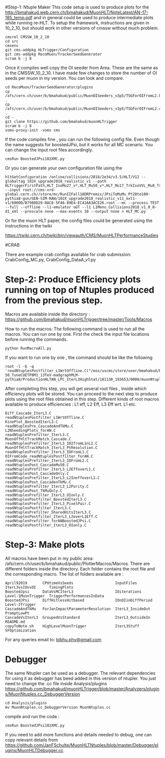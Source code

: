 #Step-1: Ntuple Maker
This code setup is used to produce plots for the  http://bmahakud.web.cern.ch/bmahakud/MuonHLT/NoteLatest/AN-17-185_temp.pdf and in general could be used to produce intermediate plots while running re-HLT. To setup the framework, instructions are given in 10_2_10, but should work in other versions of cmssw without much problem.
```
cmsrel CMSSW_10_2_10 
cd src
cmsenv
git cms-addpkg HLTrigger/Configuration
git cms-addpkg RecoMuon/TrackerSeedGenerator
scram b -j 8
```
Once it compiles well copy the OI seeder from Area.  These are the same as in the CMSSW_10_2_10. I have made few changes to store the number of OI seeds per muon in my version. You can look and compare.

```
cd RecoMuon/TrackerSeedGenerator/plugins
cp /afs/cern.ch/user/b/bmahakud/public/MuonOISeeders_v3p5/TSGForOIFromL2.h .
cp /afs/cern.ch/user/b/bmahakud/public/MuonOISeeders_v3p5/TSGForOIFromL2.cc .
cd -
git clone https://github.com/bmahakud/muonHLTrigger
scram b -j 8
voms-proxy-init -voms cms 
```
If the code compiles fine , you can run the following config file. Even though the name suggests for boostedJPsi, but it works for all MC scenario. You can change the input root files accordingly. 

```
cmsRun BoostedJPsi102XMC.py
```

Or you can generate your own configuration file using the 

```
hltGetConfiguration /online/collisions/2018/2e34/v3.5/HLT/V12 --globaltag 102X_upgrade2018_realistic_v1 --path HLTriggerFirstPath,HLT_IsoMu27_v*,HLT_Mu50_v*,HLT_Mu17_TrkIsoVVL_Mu8_TrkIsoVVL_DZ_Mass3p8_v*,HLTriggerFinalPath,HLTAnalyzerEndpath --input root://cms-xrd-global.cern.ch//store/mc/RunIIFall18DRPremix/JPsiToMuMu_Pt20to100-pythia8-gun/GEN-SIM-RAW/102X_upgrade2018_realistic_v11_ext1-v1/60000/B7988D29-0AC8-5F46-89E4-EC42AA3ACE26.root --mc --process TEST --full --offline --l1-emulator uGT --l1 L1Menu_Collisions2018_v1_0_0-d1_xml --prescale none --max-events 10 --output none > HLT_MC.py

```
Or for the muon HLT paper, the config files could be generated using the instructions in the twiki

https://twiki.cern.ch/twiki/bin/viewauth/CMS/MuonHLTPerformanceStudies

#CRAB

There are example crab configs available for crab submission: CrabConfig_MC.py, CrabConfig_DataA_v1.py



# Step-2: Produce Efficiency plots running on top of Ntuples produced from the previous step.

Macros are available inside the directory :
https://github.com/bmahakud/muonHLTrigger/tree/master/Tools/Macros

How to run the macros:
The following command is used to run all the macros. You can run one by one. First the check the input file locations before running the commands.
```
python RunMacroAll.py 
```

If you want to run one by one , the command should be like the following
```
root -l -b -q 'readNtuplesPostfilter_L1WrtOffline.C("/eos/uscms/store/user/bmahakud/ProductionHLTAN_LPC_IterL3HighStat/DYJetsToLL_M-50_TuneCUETP8M1_13TeV-madgraphMLM-pythia8/ProductionHLTAN_LPC_IterL3HighStat/181130_193653/0000/muonNtupleData_*.root","DYMC2018")
```

After completing this step, you will get several root files , inside which efficiency plots will be stored. You can proceed to the next step to produce plots using the root files obtained in this step.
Different kinds of root macros available to produce efficiencies : L1 eff, L2 Eff,  L3 Eff wrt. L1 etc.
```
Diff_Cascade_IterL3.C                       readNtuplesPostfilter_L1WrtOffline.C
KinePlot_BoostedIterL3.C                    readNtuplesPre_CascadeAndTkMu.C
L2NSeedingPlots_forAN.C                     readNtuplesPrefilter_IterL3.C
MuonOffHltTrackMatch_Cascade.C              readNtuplesPrefilter_IterL3_IO2fromL1nL2.C
MuonOffHltTrackMatch_IterL3_PtResolution.C  readNtuplesPrefilter_IterL3_IOFromL1.C
OIFromCode_readNtuplesPostfilter_forAN.C    readNtuplesPrefilter_IterL3_IOFromL2.C
readNtuplesPost_CascadeMu50.C               readNtuplesPrefilter_IterL3_L2EffoverL1.C
readNtuplesPost_CascadeOnly.C               readNtuplesPrefilter_IterL3_L2IneffoverL1.C
readNtuplesPost_CascadenTkMu.C              readNtuplesPrefilter_IterL3_L2Purity.C
readNtuplesPost_TkMuOnly.C                  readNtuplesPrefilter_IterL3_OIonly.C
readNtuplesPostfilter_BoostedIterL3.C       readNtuplesPrefilter_IterL3_PixelPair.C
readNtuplesPostfilter_IterL3.C              readNtuplesPrefilter_SharedHitsIterL3.C
readNtuplesPostfilter_IterL3_L2overL1Eff.C  readNtuplesPrefilter_forANBoostedJPsi.C
readNtuplesPostfilter_IterL3_OIonly.C

```

# Step-3: Make plots

All macros have been put in my public area: /afs/cern.ch/user/b/bmahakud/public/PlotterMacros/Macros. There are different folders inside the directory. Each folder contains the root file and the corresponding macro. The list of folders available are :
```
April92019       CPUtimeVsSeeds                   InputFiles         IterL3vsIOvsOI      TimingPlots
BoostedJpsi      DataVsMCIterL3                   IOiterations       Level-1MuonTrigger  TriggerPerformancesInData
BoostedJPsi      DiffHitlessHitbased              IOnOIinDiffPeriod  Level-2Trigger
CascadeAndTkMu   ForJanImpactParameterResolution  IterL3_InsideOut   PromptLowPt
CascadeVsIterL3  GroupedVsStandard                IterL3_OutsideIn   README.md
copyToNote.sh    HighLevelMuonTrigger             IterL3Stuff        SFOptimization
```

For any queries email to: bibhu.phy@gmail.com







# Debugger

The same Ntupler can be used as a debugger. The relevant dependencies for using it as debugger has beed added in this version of ntupler.  You just need to change the .cc file inside Analysis/plugins
https://github.com/bmahakud/muonHLTrigger/blob/master/Analyzers/plugins/MuonNtuples.cc_DebuggerVersion
```
cd Analysis/plugins
mv MuonNtuples.cc_DebuggerVersion MuonNtuples.cc

```
compile and run the code : 
```
cmsRun BoostedJPsi102XMC.py 
```

If you need to add more functions and details needed to debug, one can copy relevant details from 
https://github.com/JanFSchulte/MuonHLTNtuples/blob/master/Debugger/plugins/MuonHLTDebugger.cc















